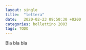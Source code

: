 ```yaml
---
layout: single
title:  "lettera"
date:   2020-02-23 09:50:30 +0200
categories: bollettino 2003
tags: TODO
---
```


Bla bla bla


